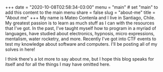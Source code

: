 +++
date = "2020-10-08T02:58:34-03:00"
menu = "main"		# set "main" to add this content to the main menu
share = false
slug = "about-me"
title = "About me"
+++
My name is Mateo Contenla and I live in Santiago, Chile. My greatest passion is
to learn as much stuff as I can with the resources that I've got. In the past,
I've taught myself how to program in a myriad of languages, have studied about
electronics, hypnosis, micro expressions, mentalism, water rocketry, and more.
Recently I've got into CTF events to test my knowledge about software and
computers. I'll be posting all of my solves in here!

I think there's a lot more to say about me, but I hope this blog speaks for
itself and for all the things I may have omitted here.
